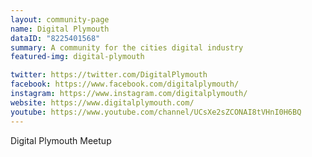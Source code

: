 ```yaml
---
layout: community-page
name: Digital Plymouth
dataID: "8225401568"
summary: A community for the cities digital industry
featured-img: digital-plymouth

twitter: https://twitter.com/DigitalPlymouth
facebook: https://www.facebook.com/digitalplymouth/
instagram: https://www.instagram.com/digitalplymouth/
website: https://www.digitalplymouth.com/
youtube: https://www.youtube.com/channel/UCsXe2sZCONAI8tVHnI0H6BQ
---
```

Digital Plymouth Meetup
